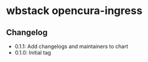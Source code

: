 # wbstack opencura-ingress

## Changelog

- 0.1.1: Add changelogs and maintainers to chart
- 0.1.0: Initial tag